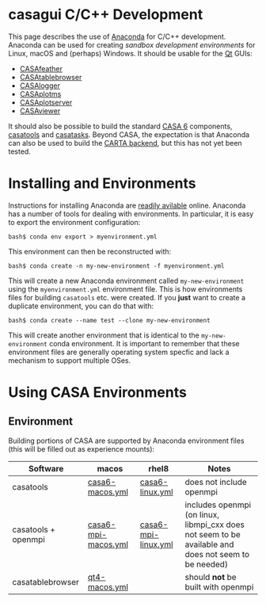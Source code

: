# casagui C/C++ Development

This page describes the use of [Anaconda](https://www.anaconda.com/) for C/C++ development. Anaconda can be used for creating *sandbox development environments* for Linux, macOS and (perhaps) Windows. It should be usable for the [Qt](https://www.qt.io/) GUIs:

*  [CASAfeather](https://open-bitbucket.nrao.edu/projects/CASA/repos/casafeather/browse)
*  [CASAtablebrowser](https://open-bitbucket.nrao.edu/projects/CASA/repos/casatablebrowser/browse)
*  [CASAlogger](https://open-bitbucket.nrao.edu/projects/CASA/repos/casalogger/browse)
*  [CASAplotms](https://open-bitbucket.nrao.edu/projects/CASA/repos/casaplotms/browse)
*  [CASAplotserver](https://open-bitbucket.nrao.edu/projects/CASA/repos/casaplotserver/browse)
*  [CASAviewer](https://open-bitbucket.nrao.edu/projects/CASA/repos/casaviewer/browse)

It should also be possible to build the standard [CASA 6](https://casadocs.readthedocs.io/en/latest/) components, [casatools](https://open-bitbucket.nrao.edu/projects/CASA/repos/casa6/browse/casatools) and [casatasks](https://open-bitbucket.nrao.edu/projects/CASA/repos/casa6/browse/casatasks). Beyond CASA, the expectation is that Anaconda can also be used to build the [CARTA backend](https://github.com/CARTAvis/carta-backend), but this has not yet been tested.

# Installing and Environments

Instructions for installing Anaconda are [readily avilable](https://docs.anaconda.com/anaconda/install/index.html) online. Anaconda has a number of tools for dealing with environments. In particular, it is easy to export the environment configuration:

```
bash$ conda env export > myenvironment.yml
```
This environment can then be reconstructed with:
```
bash$ conda create -n my-new-environment -f myenvironment.yml
```
This will create a new Anaconda environment called `my-new-environment` using the `myenvironment.yml` environment file. This is how environments files for building `casatools` etc. were created. If you **just** want to create a duplicate environment, you can do that with:

```
bash$ conda create --name test --clone my-new-environment
```
This will create another environment that is identical to the `my-new-environment` conda environment. It is important to remember that these environment files are generally operating system specfic and lack a mechanism to support multiple OSes.

# Using CASA Environments

## Environment

Building portions of CASA are supported by Anaconda environment files (this will be filled out as experience mounts):

| Software | macos | rhel8 | Notes |
| --- | --- | --- | --- |
| casatools | [casa6-macos.yml](casa6-macos.yml) | [casa6-linux.yml](casa6-linux.yml) | does not include openmpi |
| casatools + openmpi | [casa6-mpi-macos.yml](casa6-mpi-macos.yml) | [casa6-mpi-linux.yml](casa6-mpi-linux) | includes openmpi (on linux, libmpi_cxx does not seem to be available and does not seem to be needed) |
| casatablebrowser | [qt4-macos.yml](qt4-macos.yml) | | should **not** be built with openmpi |


